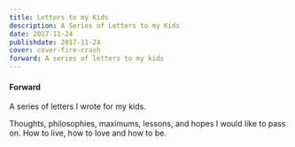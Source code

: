 ```yaml
---
title: Letters to my Kids
description: A Series of Letters to my Kids
date: 2017-11-24
publishdate: 2017-11-24
cover: cover-fire-crash
forward: A series of letters to my kids
---
```


#### Forward

A series of letters I wrote for my kids.

Thoughts, philosophies, maximums, lessons, and hopes I would like to pass on. How to live, how to love and how to be.